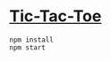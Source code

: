 # [Tic-Tac-Toe](https://tic-tac-toe-minglin1995s-projects.vercel.app/)

``` 
npm install
npm start
```